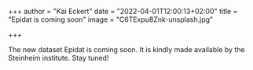 +++
author = "Kai Eckert"
date = "2022-04-01T12:00:13+02:00"
title = "Epidat is coming soon"
image = "C6TExpu8Znk-unsplash.jpg"

+++

The new dataset Epidat is coming soon. It is kindly made available by the Steinheim institute. Stay tuned!


<!--more-->

